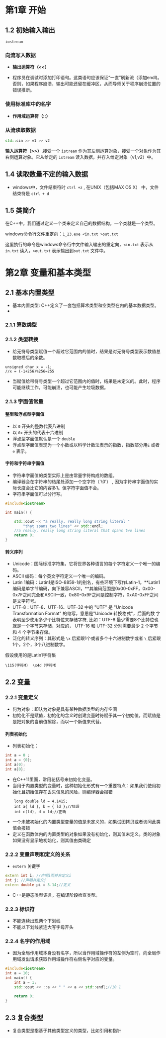 # 第1章 开始

## 1.2 初始输入输出

`iostream`

### 向流写入数据

+ **输出运算符（<<）**

+ 程序员在调试时添加打印语句。这类语句应该保证“一直”刷新流（添加endl)。否则，如果程序崩溃，输出可能还留在缓冲区，从而导师关于程序崩溃位置的错误推断。

### 使用标准库中的名字

+ **作用域运算符（::）**

### 从流读取数据

```cpp
std::cin >> v1 >> v2
```

**输入运算符（>>）**,接受一个 `istream`  作为其左侧运算对象，接受一个对象作为其右侧运算对象。它从给定的 `istream` 读入数据，并存入给定对象（v1,v2）中。

## 1.4 读取数量不定的输入数据

+ windows中，文件结束符时 `ctrl +z` , 在UNIX（包括MAX OS X） 中，文件结束符是 `ctrl + d`

## 1.5 类简介

在C++中，我们通过定义一个类来定义自己的数据结构，一个类就是一个类型。

windows命令行文件重定向：`1_23.exe <in.txt >out.txt`

这里执行的命令是windows命令行中文件输入输出的重定向，`<in.txt` 表示从`in.txt` 读入，`>out.txt` 表示输出到`out.txt` 文件中。

# 第2章 变量和基本类型

## 2.1 基本内置类型

+ 基本内置类型: C++定义了一套包括算术类型和空类型在内的基本数据类型。
+ 

### 2.1.1 算数类型

### 2.1.2 类型转换

+ 给无符号类型赋值一个超过它范围内的值时，结果是对无符号类型表示数值总数取模后的余数。

```
unsigned char x = -1;
//x = (-1+256)%256=255
```

+ 当赋值给带符号类型一个超过它范围内的值时，结果是未定义的。此时，程序可能继续工作，可能崩溃，也可能产生垃圾数据。

### 2.1.3 字面值常量

#### 整型和浮点型字面值

+ 以 `0` 开头的整数代表八进制
+ 以 `0x` 开头的代表十六进制
+ 浮点型字面值默认是一个 `double` 
+ 浮点型字面值表现为一个小数或以科学计数法表示的指数，指数部分用`E` 或者 `e` 表示。

#### 字符和字符串字面值

+ 字符串字面值的类型实际上是由常量字符构成的数组。
+ 编译器会在字符串的结尾处添加一个空字符（'\0'） , 因为字符串字面值的实际长度会比它的内容多1。但字符字面值不会。
+ 字符串字面值可以分行写。

```cpp
#include<iostream>

int main() {

	std::cout << "a really, really long string literal "
		"that spans two lines" << std::endl;
	//a really, really long string literal that spans two lines
	return 0;
}

```



#### 转义序列

+ Unicode：国际标准字符集，它将世界各种语言的每个字符定义一个唯一的编码。
+ ASCII 编码：每个英文字符定义一个唯一的编码。
+ Latin 1编码：Latin1是ISO-8859-1的别名，有些环境下写作Latin-1。**Latin1编码是单字节编码，向下兼容ASCII，**其编码范围是0x00-0xFF，0x00-0x7F之间完全和ASCII一致，0x80-0x9F之间是控制字符，0xA0-0xFF之间是文字符号。
+ UTF-8：UTF-8、UTF-16、UTF-32 中的 "UTF" 是 "Unicode Transformation Format" 的缩写，意思是"Unicode 转换格式"，后面的数 字表明至少使用多少个比特位来存储字符, 比如：UTF-8 最少需要8个比特位也就是一个字节来存储，对应的， UTF-16 和 UTF-32 分别需要最少 2 个字节 和 4 个字节来存储。
+ 泛化的转义序列：其形式是 `\x` 后紧跟1个或者多个十六进制数字或者 `\` 后紧跟1个，2个，3个八进制数字。

假设使用的是Latin1字符集

```
\115(字符M)  \x4d（字符M）
```

## 2.2 变量

### 2.2.1 变量定义

+ 何为对象：即认为对象是具有某种数据类型的内存空间
+ 初始化不是赋值，初始化的含义时创建变量时符赋予其一个初始值，而赋值是是把对象的当前值擦除，而以一个新值来代替。

#### 列表初始化

+ 列表初始化：

```cpp
int a = 0 ;
int a = {0};
int a(0);
int a{0};
```

+ 在C++11里面，常用花括号来初始化变量。
+ 当用于内置类型的变量时，这种初始化形式有一个重要特点：如果我们使用初始化且初始值存在丢失信息的风险，则编译器会报错

```
	long double ld = 4.1415;
	int a{ ld }, b = { ld };//错误
	int c(ld), d = ld;//正确
```

+ 一个未被初始化的内置类型变量的值是未定义的，如果试图拷贝或者访问此类值会报错
+ 定义在函数体内的内置类型的对象如果没有初始化，则其值未定义。类的对象如果没有显示地初始化，则其值由类确定

### 2.2.2 变量声明和定义的关系

+ `extern` 关键字

```cpp
extern int i; //声明i而并非定义i
int j; //声明并定义j
extern double pi = 3.14;//定义
```

+ C++是静态类型语言，在编译阶段检查类型。

### 2.2.3 标识符

+ 不能连续出现两个下划线
+ 不能以下划线紧连大写字母开头

### 2.2.4 名字的作用域

+ 因为全局作用域本身没有名字，所以当作用域操作符的左侧为空时，向全局作用域发出请求获取作用域操作符右侧名字对应的变量。

```cpp
#include<iostream>
int a = 10;
int main() {
	int a = 1;
	std::cout << ::a << " " << a << std::endl;//10 1
	
	return 0;
}
```

## 2.3 复合类型

+ 复合类型是指基于其他类型定义的类型，比如引用和指针

